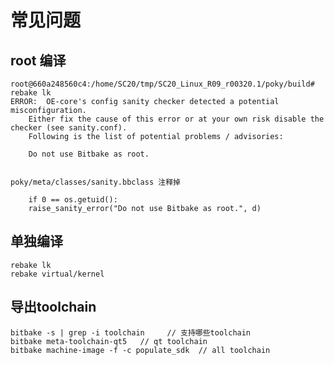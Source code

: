常见问题
======


## root 编译

	root@660a248560c4:/home/SC20/tmp/SC20_Linux_R09_r00320.1/poky/build# rebake lk
	ERROR:  OE-core's config sanity checker detected a potential misconfiguration.
	    Either fix the cause of this error or at your own risk disable the checker (see sanity.conf).
	    Following is the list of potential problems / advisories:
	
	    Do not use Bitbake as root.
	
	
	poky/meta/classes/sanity.bbclass 注释掉
	
	    if 0 == os.getuid():
        raise_sanity_error("Do not use Bitbake as root.", d) 

## 单独编译

	
	rebake lk
	rebake virtual/kernel

## 导出toolchain
	
	bitbake -s | grep -i toolchain     // 支持哪些toolchain
	bitbake meta-toolchain-qt5	 // qt toolchain
	bitbake machine-image -f -c populate_sdk  // all toolchain
	

## 


	
